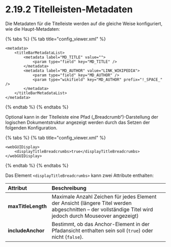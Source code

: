 # 2.19.2 Titelleisten-Metadaten

Die Metadaten für die Titelleiste werden auf die gleiche Weise konfiguriert, wie die Haupt-Metadaten:

{% tabs %}
{% tab title="config\_viewer.xml" %}
```markup
<metadata>
    <titleBarMetadataList>
        <metadata label="MD_TITLE" value="">
            <param type="field" key="MD_TITLE" />
        </metadata>
        <metadata label="MD_AUTHOR" value="LINK_WIKIPEDIA">
            <param type="field" key="MD_AUTHOR" />
            <param type="wikifield" key="MD_AUTHOR" prefix="!_SPACE_"  />
        </metadata>
    </titleBarMetadataList>
</metadata>
```
{% endtab %}
{% endtabs %}

Optional kann in der Titelleiste eine Pfad \(„Breadcrumb“\)-Darstellung der logischen Dokumentstruktur angezeigt werden durch das Setzen der folgenden Konfiguration. 

{% tabs %}
{% tab title="config\_viewer.xml" %}
```markup
<webGUIDisplay>
    <displayTitleBreadcrumbs>true</displayTitleBreadcrumbs>
</webGUIDisplay>
```
{% endtab %}
{% endtabs %}

Das Element `<displayTitleBreadcrumbs>` kann zwei Attribute enthalten:

| **Attribut** | Beschreibung |
| :--- | :--- |
| **maxTitleLength** | Maximale Anzahl Zeichen für jedes Element der Ansicht \(längere Titel werden abgeschnitten – der vollständige Titel wird jedoch durch Mouseover angezeigt\) |
| **includeAnchor** | Bestimmt, ob das Anchor-Element in der Pfadansicht enthalten sein soll \(`true`\) oder nicht \(`false`\). |

